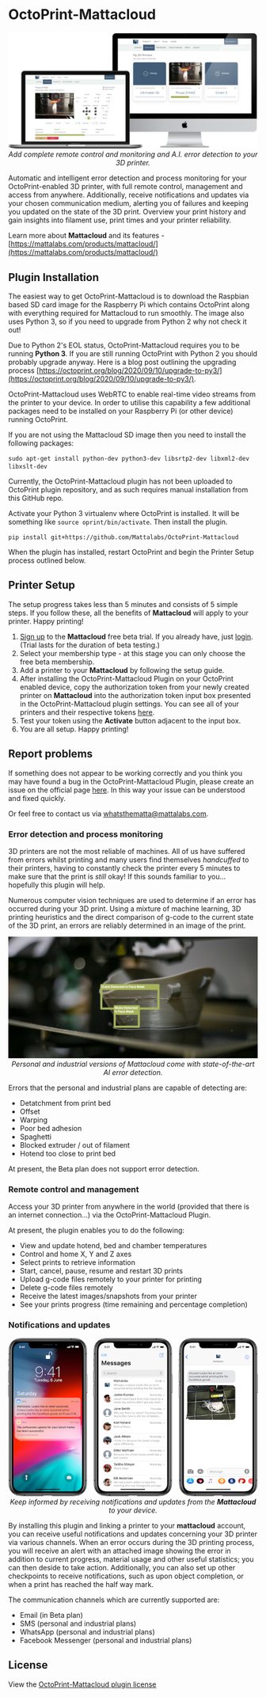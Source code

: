 # OctoPrint-Mattacloud

<p align="center">
    <img src="extras/images/mattacloud.png" alt="Mattacloud by Mattalabs">
    <br/>
    <i>Add complete remote control and monitoring and A.I. error detection to your 3D printer.</i>
    <br/>
</p>

Automatic and intelligent error detection and process monitoring for your OctoPrint-enabled 3D printer, with full remote control, management and access from anywhere. Additionally, receive notifications and updates via your chosen communication medium, alerting you of failures and keeping you updated on the state of the 3D print. Overview your print history and gain insights into filament use, print times and your printer reliability.

Learn more about **Mattacloud** and its features - [https://mattalabs.com/products/mattacloud/](https://mattalabs.com/products/mattacloud/)

## Plugin Installation

The easiest way to get OctoPrint-Mattacloud is to download the Raspbian based SD card image for the Raspberry Pi which contains OctoPrint along with everything required for Mattacloud to run smoothly. The image also uses Python 3, so if you need to upgrade from Python 2 why not check it out!

Due to Python 2's EOL status, OctoPrint-Mattacloud requires you to be running **Python 3**. If you are still running OctoPrint with Python 2 you should probably upgrade anyway. Here is a blog post outlining the upgrading process [https://octoprint.org/blog/2020/09/10/upgrade-to-py3/](https://octoprint.org/blog/2020/09/10/upgrade-to-py3/).

OctoPrint-Mattacloud uses WebRTC to enable real-time video streams from the printer to your device. In order to utilise this capability a few additional packages need to be installed on your Raspberry Pi (or other device) running OctoPrint.

If you are not using the Mattacloud SD image then you need to install the following packages:

```
sudo apt-get install python-dev python3-dev libsrtp2-dev libxml2-dev libxslt-dev
```

Currently, the OctoPrint-Mattacloud plugin has not been uploaded to OctoPrint plugin repository, and as such requires manual installation from this GitHub repo.

Activate your Python 3 virtualenv where OctoPrint is installed. It will be something like ```source oprint/bin/activate```. Then install the plugin.

```
pip install git+https://github.com/Mattalabs/OctoPrint-Mattacloud
```

When the plugin has installed, restart OctoPrint and begin the Printer Setup process outlined below.

## Printer Setup

The setup progress takes less than 5 minutes and consists of 5 simple steps. If you follow these, all the benefits of **Mattacloud** will apply to your printer. Happy printing!

1. [Sign up](https://cloud.mattalabs.com/accounts/signup/) to the **Mattacloud** free beta trial. If you already have, just [login](https://cloud.mattalabs.com/accounts/login/). (Trial lasts for the duration of beta testing.)
2. Select your membership type - at this stage you can only choose the free beta membership.
3. Add a printer to your **Mattacloud** by following the setup guide.
4. After installing the OctoPrint-Mattacloud Plugin on your OctoPrint enabled device, copy the authorization token from your newly created printer on **Mattacloud** into the authorization token input box presented in the OctoPrint-Mattacloud plugin settings. You can see all of your printers and their respective tokens [here](https://cloud.mattalabs.com/printer-dashboard/).
5. Test your token using the **Activate** button adjacent to the input box.
6. You are all setup. Happy printing!

## Report problems

If something does not appear to be working correctly and you think you may have found a bug in the OctoPrint-Mattacloud Plugin, please create an issue on the official page [here](https://github.com/dougbrion/OctoPrint-Mattacloud/issues). In this way your issue can be understood and fixed quickly.

Or feel free to contact us via [whatsthematta@mattalabs.com](mailto:whatsthematta@mattalabs.com).

### Error detection and process monitoring

3D printers are not the most reliable of machines. All of us have suffered from errors whilst printing and many users find themselves _handcuffed_ to their printers, having to constantly check the printer every 5 minutes to make sure that the print is _still_ okay! If this sounds familiar to you... hopefully this plugin will help.

Numerous computer vision techniques are used to determine if an error has occurred during your 3D print. Using a mixture of machine learning, 3D printing heuristics and the direct comparison of g-code to the current state of the 3D print, an errors are reliably determined in an image of the print.

<p align="center">
    <img src="extras/images/ai_detection.jpg" alt="Mattacloud - AI Error Detection">
    <br/>
    <i>Personal and industrial versions of Mattacloud come with state-of-the-art AI error detection.</i>
    <br/>
</p>

Errors that the personal and industrial plans are capable of detecting are:

- Detatchment from print bed
- Offset
- Warping
- Poor bed adhesion
- Spaghetti
- Blocked extruder / out of filament
- Hotend too close to print bed

At present, the Beta plan does not support error detection.

### Remote control and management

Access your 3D printer from anywhere in the world (provided that there is an internet connection...) via the OctoPrint-Mattacloud Plugin.

At present, the plugin enables you to do the following:

- View and update hotend, bed and chamber temperatures
- Control and home X, Y and Z axes
- Select prints to retrieve information
- Start, cancel, pause, resume and restart 3D prints
- Upload g-code files remotely to your printer for printing
- Delete g-code files remotely
- Receive the latest images/snapshots from your printer
- See your prints progress (time remaining and percentage completion)

### Notifications and updates

<p align="center">
    <img src="extras/images/communication.png" alt="Mattacloud - Communication">
    <br/>
    <i>Keep informed by receiving notifications and updates from the <b>Mattacloud</b> to your device.</i>
    <br/>
</p>

By installing this plugin and linking a printer to your **mattacloud** account, you can receive useful notifications and updates concerning your 3D printer via various channels. When an error occurs during the 3D printing process, you will receive an alert with an attached image showing the error in addition to current progress, material usage and other useful statistics; you can then deside to take action. Additionally, you can also set up other checkpoints to receive notifications, such as upon object completion, or when a print has reached the half way mark. 

The communication channels which are currently supported are:

- Email (in Beta plan)
- SMS (personal and industrial plans)
- WhatsApp (personal and industrial plans)
- Facebook Messenger (personal and industrial plans)

## License

View the [OctoPrint-Mattacloud plugin license](https://github.com/dougbrion/OctoPrint-Mattacloud/blob/master/LICENSE)
